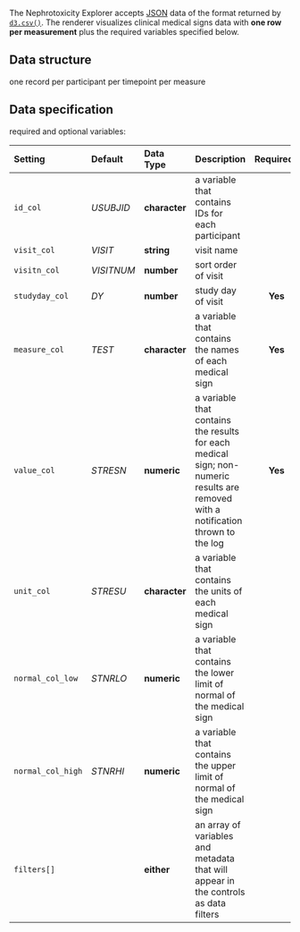 The Nephrotoxicity Explorer accepts [JSON](https://en.wikipedia.org/wiki/JSON) data of the format returned by [`d3.csv()`](https://github.com/d3/d3-3.x-api-reference/blob/master/CSV.md). The renderer visualizes clinical medical signs data with **one row per measurement** plus the required variables specified below.

## Data structure
one record per participant per timepoint per measure

## Data specification
required and optional variables:

| Setting | Default | Data Type | Description | Required? |
|:--------|:--------|:----------|:------------|:---------:|
|`id_col`|_USUBJID_|**character**|a variable that contains IDs for each participant||
|`visit_col`|_VISIT_|**string**|visit name||
|`visitn_col`|_VISITNUM_|**number**|sort order of visit||
|`studyday_col`|_DY_|**number**|study day of visit|**Yes**|
|`measure_col`|_TEST_|**character**|a variable that contains the names of each medical sign|**Yes**|
|`value_col`|_STRESN_|**numeric**|a variable that contains the results for each medical sign; non-numeric results are removed with a notification thrown to the log|**Yes**|
|`unit_col`|_STRESU_|**character**|a variable that contains the units of each medical sign||
|`normal_col_low`|_STNRLO_|**numeric**|a variable that contains the lower limit of normal of the medical sign||
|`normal_col_high`|_STNRHI_|**numeric**|a variable that contains the upper limit of normal of the medical sign||
|`filters[]`||**either**|an array of variables and metadata that will appear in the controls as data filters||